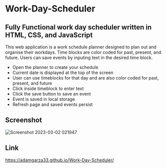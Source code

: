 # Work-Day-Scheduler

## Fully Functional work day scheduler written in HTML, CSS, and JavaScript

This web application is a work schedule planner designed to plan out and organise their workdays.
Time blocks are color coded for past, present, and future. Users can save events by inputing text in the desired time block.

* Open the planner to create your schedule
* Current date is displayed at the top of the screen
* User can use timeblocks for that day and are also color coded for past, present, and future
* Click inside timeblock to enter text
* Click the save button to save an event
* Event is saved in local storage
* Refresh page and saved events persist

## Screenshot

![Screenshot 2023-03-02 021947](https://user-images.githubusercontent.com/122870981/222371701-2e1feba2-3521-4f89-8735-873b53480c78.png)

## Link

https://adamgarza33.github.io/Work-Day-Scheduler/












